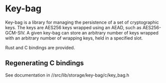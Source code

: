 # Key-bag

Key-bag is a library for managing the persistence of a set of cryptographic keys.  The keys are
AES256 keys wrapped using an AEAD, such as AES256-GCM-SIV.  A given key-bag can store an arbitrary
number of keys wrapped with an arbitrary number of wrapping keys, held in a specified slot.

Rust and C bindings are provided.

## Regenerating C bindings

See documentation in //src/lib/storage/key-bag/c/key_bag.h
